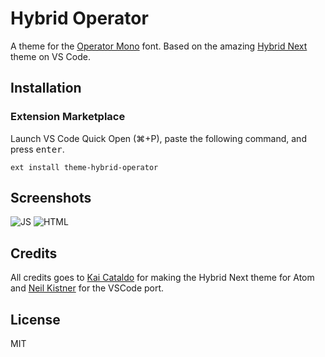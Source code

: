 # Hybrid Operator

A theme for the [Operator Mono](https://www.typography.com/fonts/operator/overview/) font. Based on the amazing [Hybrid Next](https://github.com/kaicataldo/hybrid-next-syntax) theme on VS Code.

## Installation

### Extension Marketplace

Launch VS Code Quick Open (⌘+P), paste the following command, and press <kbd>enter</kbd>.

`ext install theme-hybrid-operator`

## Screenshots

![JS](https://github.com/poga/vscode-hybrid-operator/raw/master/.github/media/js.png)
![HTML](https://github.com/poga/vscode-hybrid-operator/raw/master/.github/media/html.png)

## Credits

All credits goes to [Kai Cataldo](https://github.com/poga/vscode-hybrid-operator/blob/master/github.com/kaicataldo) for making the Hybrid Next theme for Atom and [Neil Kistner](https://github.com/poga/vscode-hybrid-operator/blob/master/github.com/wyze/) for the VSCode port.

## License

MIT
